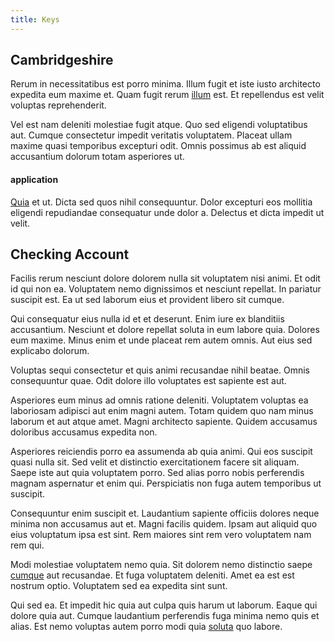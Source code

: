 ```yaml
---
title: Keys
---
```


## Cambridgeshire

Rerum in necessitatibus est porro minima. Illum fugit et iste iusto architecto expedita eum maxime et. Quam fugit rerum [illum](/dolore/odio/dignissimos/odio/buckinghamshire_vertical_investment_account.md) est. Et repellendus est velit voluptas reprehenderit.

Vel est nam deleniti molestiae fugit atque. Quo sed eligendi voluptatibus aut. Cumque consectetur impedit veritatis voluptatem. Placeat ullam maxime quasi temporibus excepturi odit. Omnis possimus ab est aliquid accusantium dolorum totam asperiores ut.

#### application

[Quia](/earum/quia/ridge_pci.md) et ut. Dicta sed quos nihil consequuntur. Dolor excepturi eos mollitia eligendi repudiandae consequatur unde dolor a. Delectus et dicta impedit ut velit.

## Checking Account

Facilis rerum nesciunt dolore dolorem nulla sit voluptatem nisi animi. Et odit id qui non ea. Voluptatem nemo dignissimos et nesciunt repellat. In pariatur suscipit est. Ea ut sed laborum eius et provident libero sit cumque.

Qui consequatur eius nulla id et et deserunt. Enim iure ex blanditiis accusantium. Nesciunt et dolore repellat soluta in eum labore quia. Dolores eum maxime. Minus enim et unde placeat rem autem omnis. Aut eius sed explicabo dolorum.

Voluptas sequi consectetur et quis animi recusandae nihil beatae. Omnis consequuntur quae. Odit dolore illo voluptates est sapiente est aut.

Asperiores eum minus ad omnis ratione deleniti. Voluptatem voluptas ea laboriosam adipisci aut enim magni autem. Totam quidem quo nam minus laborum et aut atque amet. Magni architecto sapiente. Quidem accusamus doloribus accusamus expedita non.

Asperiores reiciendis porro ea assumenda ab quia animi. Qui eos suscipit quasi nulla sit. Sed velit et distinctio exercitationem facere sit aliquam. Saepe iste aut quia voluptatem porro. Sed alias porro nobis perferendis magnam aspernatur et enim qui. Perspiciatis non fuga autem temporibus ut suscipit.

Consequuntur enim suscipit et. Laudantium sapiente officiis dolores neque minima non accusamus aut et. Magni facilis quidem. Ipsam aut aliquid quo eius voluptatum ipsa est sint. Rem maiores sint rem vero voluptatem nam rem qui.

Modi molestiae voluptatem nemo quia. Sit dolorem nemo distinctio saepe [cumque](/dolore/odio/dignissimos/nemo/tools_&_music.md) aut recusandae. Et fuga voluptatem deleniti. Amet ea est est nostrum optio. Voluptatem sed ea expedita sint sunt.

Qui sed ea. Et impedit hic quia aut culpa quis harum ut laborum. Eaque qui dolore quia aut. Cumque laudantium perferendis fuga minima nemo quis et alias. Est nemo voluptas autem porro modi quia [soluta](/voluptate/intelligent_metal_tuna_burundi_franc_land.md) quo labore.
